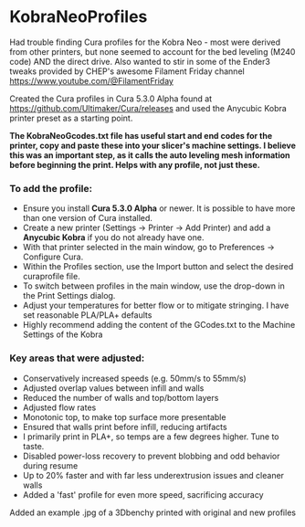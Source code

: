 # KobraNeoProfiles

Had trouble finding Cura profiles for the Kobra Neo - most were derived from other printers, but none seemed to account for the bed leveling (M240 code) AND the direct drive.  Also wanted to stir in some of the Ender3 tweaks provided by CHEP's awesome Filament Friday channel https://www.youtube.com/@FilamentFriday

Created the Cura profiles in Cura 5.3.0 Alpha found at https://github.com/Ultimaker/Cura/releases and used the Anycubic Kobra printer preset as a starting point.

**The KobraNeoGcodes.txt file has useful start and end codes for the printer, copy and paste these into your slicer's machine settings. I believe this was an important step, as it calls the auto leveling mesh information before beginning the print. Helps with any profile, not just these.**

### To add the profile:
- Ensure you install **Cura 5.3.0 Alpha** or newer.  It is possible to have more than one version of Cura installed.
- Create a new printer (Settings -> Printer -> Add Printer) and add a **Anycubic Kobra** if you do not already have one.
- With that printer selected in the main window, go to Preferences -> Configure Cura. 
- Within the Profiles section, use the Import button and select the desired curaprofile file.  
- To switch between profiles in the main window, use the drop-down in the Print Settings dialog.
- Adjust your temperatures for better flow or to mitigate stringing. I have set reasonable PLA/PLA+ defaults
- Highly recommend adding the content of the GCodes.txt to the Machine Settings of the Kobra

### Key areas that were adjusted:
- Conservatively increased speeds (e.g. 50mm/s to 55mm/s)
- Adjusted overlap values between infill and walls
- Reduced the number of walls and top/bottom layers
- Adjusted flow rates
- Monotonic top, to make top surface more presentable
- Ensured that walls print before infill, reducing artifacts
- I primarily print in PLA+, so temps are a few degrees higher. Tune to taste.
- Disabled power-loss recovery to prevent blobbing and odd behavior during resume
- Up to 20% faster and with far less underextrusion issues and cleaner walls
- Added a 'fast' profile for even more speed, sacrificing accuracy

Added an example .jpg of a 3Dbenchy printed with original and new profiles